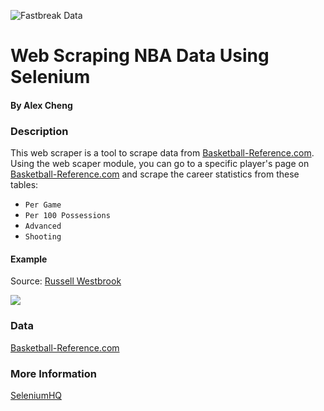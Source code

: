 ![Fastbreak Data](https://cdn-images-1.medium.com/max/313/1*gEWgrI7ceDHQLVaPdGbP4g@2x.png)

# Web Scraping NBA Data Using Selenium

#### By Alex Cheng

### Description

This web scraper is a tool to scrape data from [Basketball-Reference.com](www.basketball-reference.com). Using the web scaper module, you can go to a specific player's page on [Basketball-Reference.com](www.basketball-reference.com) and scrape the career statistics from these tables:

- `Per Game`
- `Per 100 Possessions`
- `Advanced`
- `Shooting`

#### Example

Source: [Russell Westbrook](http://www.basketball-reference.com/players/w/westbru01.html)

![](https://cdn-images-1.medium.com/max/1200/1*6tDALTxPy0bQZUVSIvn7rA.png)

### Data

[Basketball-Reference.com](www.basketball-reference.com)

### More Information

[SeleniumHQ](http://www.seleniumhq.org/)